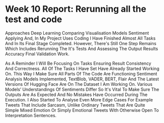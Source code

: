 # Week 10 Report: Rerunning all the test and code

Approaches Deep Learning Comparing Visualisation Models Sentiment Applying And, In My Project Uses Coding I Have Finished Almost All Tasks And In Its Final Stage Completed. However, There's Still One Step Remains Which Includes Rerunning The It's Tests And Assessing The Output Results Accuracy Final Validation Work.

As A Reminder I Will Be Focusing On Tasks Ensuring Result Consistency And Correctness. All Of The Tasks I Have Set Have Already Started Working On. This Way I Make Sure All Parts Of The Code Are Functioning Sentiment Analysis Models Implemented, TextBlob, VADER, BERT, Flair And The Latest Versions Of Hugging Face Are On The Dataset I Am Working On. Various Models’ Understandings Of Sentiments Differ So It's Vital To Make Sure The Outputs Are As Expected And No Mistakes Have Occurred During The Execution. I Also Started To Analyse Even More Edge Cases For Example Tweets That Include Sarcasm, Unlike Ordinary Tweets That Are Quite Simple Mixed Emotion Or Simply Emotional Tweets With Otherwise Open To Interpretation Sentences.
